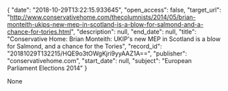 {
  "date": "2018-10-29T13:22:15.933645", 
  "open_access": false, 
  "target_url": "http://www.conservativehome.com/thecolumnists/2014/05/brian-monteith-ukips-new-mep-in-scotland-is-a-blow-for-salmond-and-a-chance-for-tories.html", 
  "description": null, 
  "end_date": null, 
  "title": "Conservative Home: Brian Monteith: UKIP's new MEP in Scotland is a blow for Salmond, and a chance for the Tories", 
  "record_id": "20181029T132215/HQE9o3tOWgKjri9yyAAZ1A==", 
  "publisher": "conservativehome.com", 
  "start_date": null, 
  "subject": "European Parliament Elections 2014"
}

None